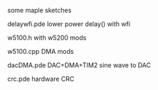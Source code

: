 some maple sketches

delaywfi.pde    lower power delay() with wfi

w5100.h         with w5200 mods

w5100.cpp       DMA mods

dacDMA.pde      DAC+DMA+TIM2 sine wave to DAC

crc.pde         hardware CRC
